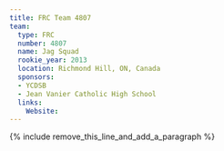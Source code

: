 ```yaml
---
title: FRC Team 4807
team:
  type: FRC
  number: 4807
  name: Jag Squad
  rookie_year: 2013
  location: Richmond Hill, ON, Canada
  sponsors:
  - YCDSB
  - Jean Vanier Catholic High School
  links:
    Website:
---
```


{% include remove_this_line_and_add_a_paragraph %}
